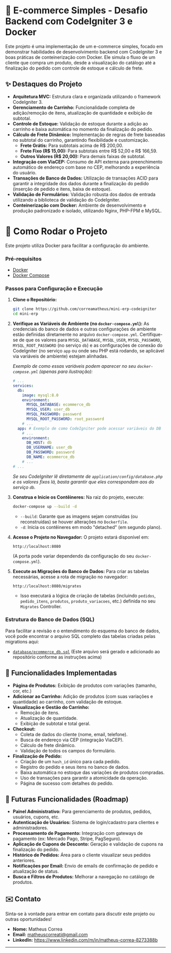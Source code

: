 # 🛒 E-commerce Simples - Desafio Backend com CodeIgniter 3 e Docker

Este projeto é uma implementação de um e-commerce simples, focado em demonstrar habilidades de desenvolvimento backend com CodeIgniter 3 e boas práticas de conteinerização com Docker. Ele simula o fluxo de um cliente que compra um produto, desde a visualização do catálogo até a finalização do pedido com controle de estoque e cálculo de frete.

## ✨ Destaques do Projeto

* **Arquitetura MVC:** Estrutura clara e organizada utilizando o framework CodeIgniter 3.
* **Gerenciamento de Carrinho:** Funcionalidade completa de adição/remoção de itens, atualização de quantidade e exibição de subtotal.
* **Controle de Estoque:** Validação de estoque durante a adição ao carrinho e baixa automática no momento da finalização do pedido.
* **Cálculo de Frete Dinâmico:** Implementação de regras de frete baseadas no subtotal do carrinho, garantindo flexibilidade e customização.
    * **Frete Grátis:** Para subtotais acima de R$ 200,00.
    * **Frete Fixo (R$ 15,00):** Para subtotais entre R$ 52,00 e R$ 166,59.
    * **Outros Valores (R$ 20,00):** Para demais faixas de subtotal.
* **Integração com ViaCEP:** Consumo de API externa para preenchimento automático de endereço com base no CEP, melhorando a experiência do usuário.
* **Transações de Banco de Dados:** Utilização de transações ACID para garantir a integridade dos dados durante a finalização do pedido (inserção de pedido e itens, baixa de estoque).
* **Validação de Formulários:** Validação robusta dos dados de entrada utilizando a biblioteca de validação do CodeIgniter.
* **Conteinerização com Docker:** Ambiente de desenvolvimento e produção padronizado e isolado, utilizando Nginx, PHP-FPM e MySQL.

# 🚀 Como Rodar o Projeto

Este projeto utiliza Docker para facilitar a configuração do ambiente.

### Pré-requisitos

* [Docker](https://www.docker.com/get-started)
* [Docker Compose](https://docs.docker.com/compose/install/)

### Passos para Configuração e Execução

1.  **Clone o Repositório:**
    ```bash
    git clone https://github.com/correamatheus/mini-erp-codeigniter
    cd mini-erp
    ```

2.  **Verifique as Variáveis de Ambiente (no `docker-compose.yml`):**
    As credenciais do banco de dados e outras configurações de ambiente estão definidas diretamente no arquivo `docker-compose.yml`. Certifique-se de que os valores para `MYSQL_DATABASE`, `MYSQL_USER`, `MYSQL_PASSWORD`, `MYSQL_ROOT_PASSWORD` (no serviço `db`) e as configurações de conexão do CodeIgniter (no serviço `app` ou onde seu PHP está rodando, se aplicável via variáveis de ambiente) estejam alinhadas.

    *Exemplo de como essas variáveis podem aparecer no seu `docker-compose.yml` (apenas para ilustração):*
    ```yaml
    # ...
    services:
      db:
        image: mysql:8.0
        environment:
          MYSQL_DATABASE: ecommerce_db
          MYSQL_USER: user_db
          MYSQL_PASSWORD: password
          MYSQL_ROOT_PASSWORD: root_password
        # ...
      app: # Exemplo de como CodeIgniter pode acessar variáveis do DB
        # ...
        environment:
          DB_HOST: db
          DB_USERNAME: user_db
          DB_PASSWORD: password
          DB_NAME: ecommerce_db
        # ...
    # ...
    ```
    *Se seu CodeIgniter lê diretamente de `application/config/database.php` e os valores fixos lá, basta garantir que eles correspondam aos do serviço `db`.*

3.  **Construa e Inicie os Contêineres:**
    Na raiz do projeto, execute:
    ```bash
    docker-compose up --build -d
    ```
    * `--build`: Garante que as imagens sejam construídas (ou reconstruídas) se houver alterações no `Dockerfile`.
    * `-d`: Inicia os contêineres em modo "detached" (em segundo plano).

4.  **Acesse o Projeto no Navegador:**
    O projeto estará disponível em:
    ```
    http://localhost:8080
    ```
    (A porta pode variar dependendo da configuração do seu `docker-compose.yml`).

5.  **Execute as Migrações do Banco de Dados:**
    Para criar as tabelas necessárias, acesse a rota de migração no navegador:
    ```
    http://localhost:8080/migrates
    ```
    * Isso executará a lógica de criação de tabelas (incluindo `pedidos`, `pedido_itens`, `produtos`, `produto_variacoes`, etc.) definida no seu `Migrates` Controller.
### Estrutura do Banco de Dados (SQL)

Para facilitar a revisão e o entendimento do esquema do banco de dados, você pode encontrar o arquivo SQL completo das tabelas criadas pelas migrations aqui:

* [`database/ecommerce_db.sql`](./database/ecommerce_db.sql) (Este arquivo será gerado e adicionado ao repositório conforme as instruções acima)

## 🧩 Funcionalidades Implementadas

* **Página de Produtos:** Exibição de produtos com variações (tamanho, cor, etc.)
* **Adicionar ao Carrinho:** Adição de produtos (com suas variações e quantidade) ao carrinho, com validação de estoque.
* **Visualização e Gestão do Carrinho:**
    * Remoção de itens.
    * Atualização de quantidade.
    * Exibição de subtotal e total geral.
* **Checkout:**
    * Coleta de dados do cliente (nome, email, telefone).
    * Busca de endereço via CEP (integração ViaCEP).
    * Cálculo de frete dinâmico.
    * Validação de todos os campos do formulário.
* **Finalização de Pedido:**
    * Criação de um `hash_id` único para cada pedido.
    * Registro do pedido e seus itens no banco de dados.
    * Baixa automática no estoque das variações de produtos compradas.
    * Uso de transações para garantir a atomicidade da operação.
    * Página de sucesso com detalhes do pedido.

## 🔮 Futuras Funcionalidades (Roadmap)

* **Painel Administrativo:** Para gerenciamento de produtos, pedidos, usuários, cupons, etc.
* **Autenticação de Usuários:** Sistema de login/cadastro para clientes e administradores.
* **Processamento de Pagamento:** Integração com gateways de pagamento (ex: Mercado Pago, Stripe, PagSeguro).
* **Aplicação de Cupons de Desconto:** Geração e validação de cupons na finalização do pedido.
* **Histórico de Pedidos:** Área para o cliente visualizar seus pedidos anteriores.
* **Notificações por Email:** Envio de emails de confirmação de pedido e atualização de status.
* **Busca e Filtros de Produtos:** Melhorar a navegação no catálogo de produtos.

## ✉️ Contato

Sinta-se à vontade para entrar em contato para discutir este projeto ou outras oportunidades!

* **Nome:** Matheus Correa
* **Email:** matheuscorreati@gmail.com
* **LinkedIn:** https://www.linkedin.com/m/in/matheus-correa-8273388b


---
